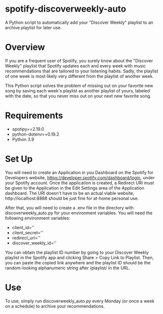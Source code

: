 # spotify-discoverweekly-auto
A Python script to automatically add your "Discover Weekly" playlist to an archive playlist for later use. 
  
# Overview
If you are a frequent user of Spotify, you surely know about the "Discover Weekly" playlist that Spotify updates
each and every week with music recommendations that are tailored to your listening habits. Sadly, the playlist of 
one week is most likely very different from the playlist of another week. 

This Python script solves the problem of missing out on your favorite new song by saving each week's playlist
as another playlist of yours, labeled with the date, so that you never miss out on your next new favorite song.

# Requirements
  - spotipy==2.19.0
  - python-dotenv==0.19.2
  - Python 3.9

# Set Up
You will need to create an Application in you Dashboard on the Spotify for Developers website, https://developer.spotify.com/dashboard/login, under your Spotify account. Once the application is created, a Redirect URI must be given to the Application in the Edit Settings area of the Application dashboard. The URI doesn't have to be an actual viable website, http://localhost:8888 should be just fine for at-home personal use. 

After that, you will need to create a .env file in the directory with discoverweekly_auto.py for your environment variables. You will need the following environment variables:
  - client_id='<the client ID from your application>'
  - client_secret='<the client secret from your application>'
  - redirect_uri='<the redirect URI you gave to your application on the Spotify website>'
  - discover_weekly_id='<the playlist id of your discover weekly playlist for your account>'
  
You can obtain the playlist ID number by going to your Discover Weekly playlist in the Spotify app and clicking Share > Copy Link to Playlist.
Then, you can paste the copied link anywhere and the playlist ID should be the random-looking alphanumeric string after /playlist/ in the URL. 
  
# Use
To use, simply run discoverweekly_auto.py every Monday (or once a week on a schedule) to archive your recommendations. 
